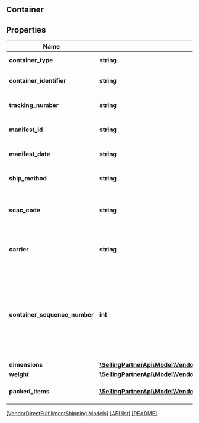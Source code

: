 ## Container

## Properties

Name | Type | Description | Notes
------------ | ------------- | ------------- | -------------
**container_type** | **string** | The type of container. |
**container_identifier** | **string** | The container identifier. |
**tracking_number** | **string** | The tracking number. | [optional]
**manifest_id** | **string** | The manifest identifier. | [optional]
**manifest_date** | **string** | The date of the manifest. | [optional]
**ship_method** | **string** | The shipment method. | [optional]
**scac_code** | **string** | SCAC code required for NA VOC vendors only. | [optional]
**carrier** | **string** | Carrier required for EU VOC vendors only. | [optional]
**container_sequence_number** | **int** | An integer that must be submitted for multi-box shipments only, where one item may come in separate packages. | [optional]
**dimensions** | [**\SellingPartnerApi\Model\VendorDirectFulfillmentShipping\Dimensions**](Dimensions.md) |  | [optional]
**weight** | [**\SellingPartnerApi\Model\VendorDirectFulfillmentShipping\Weight**](Weight.md) |  | [optional]
**packed_items** | [**\SellingPartnerApi\Model\VendorDirectFulfillmentShipping\PackedItem[]**](PackedItem.md) | A list of packed items. |

[[VendorDirectFulfillmentShipping Models]](../) [[API list]](../../Api) [[README]](../../../README.md)
